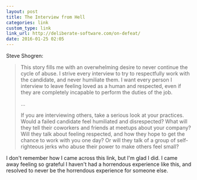 ```yaml
---
layout: post
title: The Interview from Hell
categories: link
custom_type: link
link_url: http://deliberate-software.com/on-defeat/
date: 2016-01-25 02:05
---
```

Steve Shogren:

> This story fills me with an overwhelming desire to never continue the cycle of abuse. I strive every interview to try to respectfully work with the candidate, and never humiliate them. I want every person I interview to leave feeling loved as a human and respected, even if they are completely incapable to perform the duties of the job.
>
>… 
>
> If you are interviewing others, take a serious look at your practices. Would a failed candidate feel humiliated and disrespected? What will they tell their coworkers and friends at meetups about your company? Will they talk about feeling respected, and how they hope to get the chance to work with you one day? Or will they talk of a group of self-righteous jerks who abuse their power to make others feel small?

I don't remember how I came across this link, but I'm glad I did. I came away feeling so grateful I haven't had a horrendous experience like this, and resolved to never be the horrendous experience for someone else.